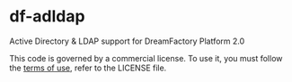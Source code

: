 # df-adldap
Active Directory & LDAP support for DreamFactory Platform 2.0

This code is governed by a commercial license. To use it, you must follow the [terms of use](http://dreamfactory.com/termsofuse), refer to the LICENSE file.
